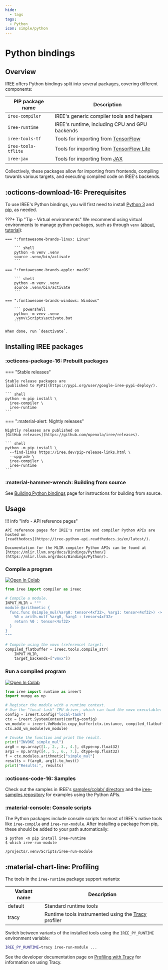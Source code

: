 ```yaml
---
hide:
  - tags
tags:
  - Python
icon: simple/python
---
```


# Python bindings

## Overview

IREE offers Python bindings split into several packages, covering different
components:

| PIP package name             | Description                                                                 |
|------------------------------|-----------------------------------------------------------------------------|
| `iree-compiler`     | IREE's generic compiler tools and helpers                                   |
| `iree-runtime`      | IREE's runtime, including CPU and GPU backends                              |
| `iree-tools-tf`     | Tools for importing from [TensorFlow](https://www.tensorflow.org/)          |
| `iree-tools-tflite` | Tools for importing from [TensorFlow Lite](https://www.tensorflow.org/lite) |
| `iree-jax`          | Tools for importing from [JAX](https://github.com/google/jax)               |

Collectively, these packages allow for importing from frontends, compiling
towards various targets, and executing compiled code on IREE's backends.

## :octicons-download-16: Prerequisites

To use IREE's Python bindings, you will first need to install
[Python 3](https://www.python.org/downloads/) and
[pip](https://pip.pypa.io/en/stable/installing/), as needed.

???+ Tip "Tip - Virtual environments"
    We recommend using virtual environments to manage python packages, such as
    through `venv`
    ([about](https://docs.python.org/3/library/venv.html),
    [tutorial](https://docs.python.org/3/tutorial/venv.html)):

    === ":fontawesome-brands-linux: Linux"

        ``` shell
        python -m venv .venv
        source .venv/bin/activate
        ```

    === ":fontawesome-brands-apple: macOS"

        ``` shell
        python -m venv .venv
        source .venv/bin/activate
        ```

    === ":fontawesome-brands-windows: Windows"

        ``` powershell
        python -m venv .venv
        .venv\Scripts\activate.bat
        ```

    When done, run `deactivate`.

## Installing IREE packages

### :octicons-package-16: Prebuilt packages

=== "Stable releases"

    Stable release packages are
    [published to PyPI](https://pypi.org/user/google-iree-pypi-deploy/).

    ``` shell
    python -m pip install \
      iree-compiler \
      iree-runtime
    ```

=== ":material-alert: Nightly releases"

    Nightly releases are published on
    [GitHub releases](https://github.com/openxla/iree/releases).

    ``` shell
    python -m pip install \
      --find-links https://iree.dev/pip-release-links.html \
      --upgrade \
      iree-compiler \
      iree-runtime
    ```

### :material-hammer-wrench: Building from source

See [Building Python bindings](../../building-from-source/getting-started.md#python-bindings)
page for instructions for building from source.

## Usage

!!! info "Info - API reference pages"

    API reference pages for IREE's runtime and compiler Python APIs are hosted on
    [readthedocs](https://iree-python-api.readthedocs.io/en/latest/).

    Documentation for the MLIR compiler Python APIs can be found at
    [https://mlir.llvm.org/docs/Bindings/Python/](https://mlir.llvm.org/docs/Bindings/Python/).

### Compile a program

[![Open In Colab](https://colab.research.google.com/assets/colab-badge.svg)](https://colab.research.google.com/github/openxla/iree/blob/main/samples/colab/low_level_invoke_function.ipynb)

```python
from iree import compiler as ireec

# Compile a module.
INPUT_MLIR = """
module @arithmetic {
  func.func @simple_mul(%arg0: tensor<4xf32>, %arg1: tensor<4xf32>) -> tensor<4xf32> {
    %0 = arith.mulf %arg0, %arg1 : tensor<4xf32>
    return %0 : tensor<4xf32>
  }
}
"""

# Compile using the vmvx (reference) target:
compiled_flatbuffer = ireec.tools.compile_str(
    INPUT_MLIR,
    target_backends=["vmvx"])
```

### Run a compiled program

[![Open In Colab](https://colab.research.google.com/assets/colab-badge.svg)](https://colab.research.google.com/github/openxla/iree/blob/main/samples/colab/low_level_invoke_function.ipynb)

```python
from iree import runtime as ireert
import numpy as np

# Register the module with a runtime context.
# Use the "local-task" CPU driver, which can load the vmvx executable:
config = ireert.Config("local-task")
ctx = ireert.SystemContext(config=config)
vm_module = ireert.VmModule.copy_buffer(ctx.instance, compiled_flatbuffer)
ctx.add_vm_module(vm_module)

# Invoke the function and print the result.
print("INVOKE simple_mul")
arg0 = np.array([1., 2., 3., 4.], dtype=np.float32)
arg1 = np.array([4., 5., 6., 7.], dtype=np.float32)
f = ctx.modules.arithmetic["simple_mul"]
results = f(arg0, arg1).to_host()
print("Results:", results)
```

### :octicons-code-16: Samples

Check out the samples in IREE's
[samples/colab/ directory](https://github.com/openxla/iree/tree/main/samples/colab)
and the [iree-samples repository](https://github.com/iree-org/iree-samples) for
examples using the Python APIs.

### :material-console: Console scripts

The Python packages include console scripts for most of IREE's native tools
like `iree-compile` and `iree-run-module`.  After installing a package from
pip, these should be added to your path automatically:

```console
$ python -m pip install iree-runtime
$ which iree-run-module

/projects/.venv/Scripts/iree-run-module
```

## :material-chart-line: Profiling

The tools in the `iree-runtime` package support variants:

| Variant name | Description |
| ------------ | ----------- |
default | Standard runtime tools
tracy | Runtime tools instrumented using the [Tracy](https://github.com/wolfpld/tracy) profiler

Switch between variants of the installed tools using the `IREE_PY_RUNTIME`
environment variable:

```bash
IREE_PY_RUNTIME=tracy iree-run-module ...
```

See the developer documentation page on
[Profiling with Tracy](../../developers/performance/profiling-with-tracy.md)
for information on using Tracy.
